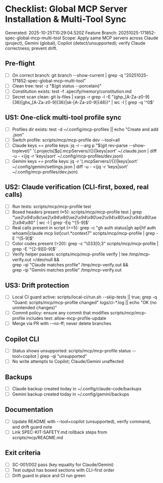 # Checklist: Global MCP Server Installation & Multi-Tool Sync

Generated: 2025-10-25T10:29:04.520Z
Feature Branch: 20251025-171852-spec-global-mcp-multi-tool
Scope: Apply same MCP servers across Claude (project), Gemini (global), Copilot (detect/unsupported); verify Claude correctness; prevent drift.

## Pre-flight
- [ ] On correct branch: git branch --show-current | grep -q "20251025-171852-spec-global-mcp-multi-tool"
- [ ] Clean tree: test -z "$(git status --porcelain)"
- [ ] Constitution exists: test -f .specify/memory/constitution.md
- [ ] Secret scan clean: git ls-files | xargs -r grep -l -E "(ghp_[A-Za-z0-9]{36}|ghs_[A-Za-z0-9]{36}|sk-[A-Za-z0-9]{48})" | wc -l | grep -q '^0$'

## US1: One-click multi-tool profile sync
- [ ] Profiles dir exists: test -d ~/.config/mcp-profiles || echo "Create and add <profile>.json"
- [ ] Switch profile: scripts/mcp/mcp-profile dev --tool=all
- [ ] Claude keys == profile keys:
      jq -r --arg p "$(git rev-parse --show-toplevel)" '(.projects[$p].mcpServers//{})|keys|sort' ~/.claude.json | diff -u - <(jq -r 'keys|sort' ~/.config/mcp-profiles/dev.json)
- [ ] Gemini keys == profile keys:
      jq -r '(.mcpServers//{})|keys|sort' ~/.config/gemini/settings.json | diff -u - <(jq -r 'keys|sort' ~/.config/mcp-profiles/dev.json)

## US2: Claude verification (CLI-first, boxed, real calls)
- [ ] Run tests: scripts/mcp/mcp-profile test
- [ ] Boxed headers present (≈5): scripts/mcp/mcp-profile test | grep "\xe2\x94\x8c\xe2\x94\x80\xe2\x94\x80\xe2\x94\x80\xe2\x94\x80\xe2\x94\x80" | wc -l | grep -Eq '^[5-9]$'
- [ ] Real calls present in script (>=5):
      grep -c "gh auth status\|gh api\|hf auth whoami\|claude mcp list\|curl.*context7" scripts/mcp/mcp-profile | grep -E '^[5-9]$'
- [ ] Color codes present (>20): grep -c "\\033\[0;3" scripts/mcp/mcp-profile | grep -E '^[2-9][0-9]$'
- [ ] Verify helper passes:
      scripts/mcp/mcp-profile verify | tee /tmp/mcp-verify.out >/dev/null && \
      grep -qi "Claude matches profile" /tmp/mcp-verify.out && \
      grep -qi "Gemini matches profile" /tmp/mcp-verify.out

## US3: Drift protection
- [ ] Local CI guard active: scripts/local-ci/run.sh --skip-tests || true; grep -q "Guard: scripts/mcp/mcp-profile changed" logs/ci-*.log || echo "OK (no unintended changes)"
- [ ] Commit policy: ensure any commit that modifies scripts/mcp/mcp-profile includes text: allow-mcp-profile-update
- [ ] Merge via PR with --no-ff; never delete branches

## Copilot CLI
- [ ] Status shows unsupported: scripts/mcp/mcp-profile status --tool=copilot | grep -qi "unsupported"
- [ ] No write attempts to Copilot; Claude/Gemini unaffected

## Backups
- [ ] Claude backup created today in ~/.config/claude-code/backups
- [ ] Gemini backup created today in ~/.config/gemini/backups

## Documentation
- [ ] Update README with --tool=copilot (unsupported), verify command, and drift guard note
- [ ] Link SPEC-KIT-SAFETY.md rollback steps from scripts/mcp/README.md

## Exit criteria
- [ ] SC-001/002 pass (key equality for Claude/Gemini)
- [ ] Test output has boxed sections with CLI-first order
- [ ] Drift guard in place and CI run green
